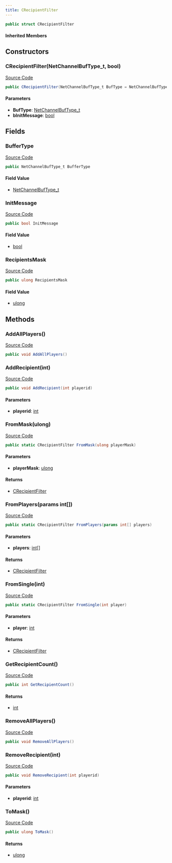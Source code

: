 ```yaml
---
title: CRecipientFilter
---
```


```csharp
public struct CRecipientFilter
```

#### Inherited Members

## Constructors

### CRecipientFilter(NetChannelBufType_t, bool)

[Source Code](https://github.com/swiftly-solution/swiftlys2/blob/beta/managed/src/SwiftlyS2.Shared/Natives/Structs/CRecipientFilter.cs#L21)

```csharp
public CRecipientFilter(NetChannelBufType_t BufType = NetChannelBufType_t.BUF_RELIABLE, bool bInitMessage = false)
```

#### Parameters

- **BufType**: [NetChannelBufType_t](/docs/api/shared/natives/netchannelbuftype_t)
- **bInitMessage**: [bool](https://learn.microsoft.com/dotnet/api/system.boolean)

## Fields

### BufferType

[Source Code](https://github.com/swiftly-solution/swiftlys2/blob/beta/managed/src/SwiftlyS2.Shared/Natives/Structs/CRecipientFilter.cs#L18)

```csharp
public NetChannelBufType_t BufferType
```

#### Field Value

- [NetChannelBufType_t](/docs/api/shared/natives/netchannelbuftype_t)

### InitMessage

[Source Code](https://github.com/swiftly-solution/swiftlys2/blob/beta/managed/src/SwiftlyS2.Shared/Natives/Structs/CRecipientFilter.cs#L19)

```csharp
public bool InitMessage
```

#### Field Value

- [bool](https://learn.microsoft.com/dotnet/api/system.boolean)

### RecipientsMask

[Source Code](https://github.com/swiftly-solution/swiftlys2/blob/beta/managed/src/SwiftlyS2.Shared/Natives/Structs/CRecipientFilter.cs#L17)

```csharp
public ulong RecipientsMask
```

#### Field Value

- [ulong](https://learn.microsoft.com/dotnet/api/system.uint64)

## Methods

### AddAllPlayers()

[Source Code](https://github.com/swiftly-solution/swiftlys2/blob/beta/managed/src/SwiftlyS2.Shared/Natives/Structs/CRecipientFilter.cs#L57)

```csharp
public void AddAllPlayers()
```

### AddRecipient(int)

[Source Code](https://github.com/swiftly-solution/swiftlys2/blob/beta/managed/src/SwiftlyS2.Shared/Natives/Structs/CRecipientFilter.cs#L68)

```csharp
public void AddRecipient(int playerid)
```

#### Parameters

- **playerid**: [int](https://learn.microsoft.com/dotnet/api/system.int32)

### FromMask(ulong)

[Source Code](https://github.com/swiftly-solution/swiftlys2/blob/beta/managed/src/SwiftlyS2.Shared/Natives/Structs/CRecipientFilter.cs#L29)

```csharp
public static CRecipientFilter FromMask(ulong playerMask)
```

#### Parameters

- **playerMask**: [ulong](https://learn.microsoft.com/dotnet/api/system.uint64)

#### Returns

- [CRecipientFilter](/docs/api/shared/natives/crecipientfilter)

### FromPlayers(params int[])

[Source Code](https://github.com/swiftly-solution/swiftlys2/blob/beta/managed/src/SwiftlyS2.Shared/Natives/Structs/CRecipientFilter.cs#L36)

```csharp
public static CRecipientFilter FromPlayers(params int[] players)
```

#### Parameters

- **players**: [int](https://learn.microsoft.com/dotnet/api/system.int32)[]

#### Returns

- [CRecipientFilter](/docs/api/shared/natives/crecipientfilter)

### FromSingle(int)

[Source Code](https://github.com/swiftly-solution/swiftlys2/blob/beta/managed/src/SwiftlyS2.Shared/Natives/Structs/CRecipientFilter.cs#L45)

```csharp
public static CRecipientFilter FromSingle(int player)
```

#### Parameters

- **player**: [int](https://learn.microsoft.com/dotnet/api/system.int32)

#### Returns

- [CRecipientFilter](/docs/api/shared/natives/crecipientfilter)

### GetRecipientCount()

[Source Code](https://github.com/swiftly-solution/swiftlys2/blob/beta/managed/src/SwiftlyS2.Shared/Natives/Structs/CRecipientFilter.cs#L82)

```csharp
public int GetRecipientCount()
```

#### Returns

- [int](https://learn.microsoft.com/dotnet/api/system.int32)

### RemoveAllPlayers()

[Source Code](https://github.com/swiftly-solution/swiftlys2/blob/beta/managed/src/SwiftlyS2.Shared/Natives/Structs/CRecipientFilter.cs#L63)

```csharp
public void RemoveAllPlayers()
```

### RemoveRecipient(int)

[Source Code](https://github.com/swiftly-solution/swiftlys2/blob/beta/managed/src/SwiftlyS2.Shared/Natives/Structs/CRecipientFilter.cs#L75)

```csharp
public void RemoveRecipient(int playerid)
```

#### Parameters

- **playerid**: [int](https://learn.microsoft.com/dotnet/api/system.int32)

### ToMask()

[Source Code](https://github.com/swiftly-solution/swiftlys2/blob/beta/managed/src/SwiftlyS2.Shared/Natives/Structs/CRecipientFilter.cs#L52)

```csharp
public ulong ToMask()
```

#### Returns

- [ulong](https://learn.microsoft.com/dotnet/api/system.uint64)

